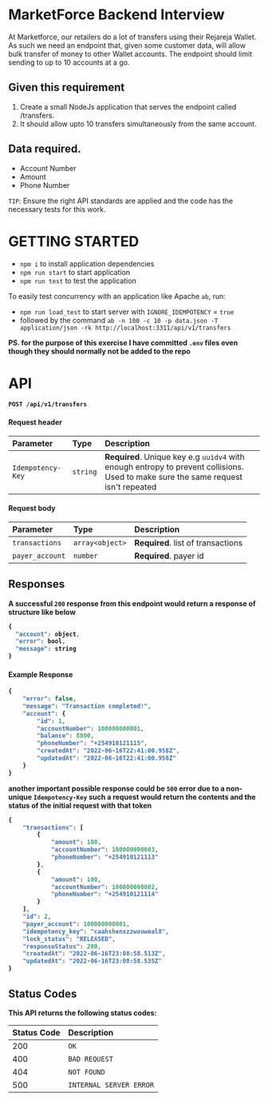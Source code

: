 # MarketForce Backend Interview
At Marketforce, our retailers do a lot of transfers using their Rejareja Wallet. As such we need an
endpoint that, given some customer data, will allow bulk transfer of money to other Wallet
accounts. The endpoint should limit sending to up to 10 accounts at a go.
## Given this requirement
1. Create a small NodeJs application that serves the endpoint called /transfers.
2. It should allow upto 10 transfers simultaneously from the same account.
## Data required.
- Account Number
- Amount
- Phone Number


``TIP``: Ensure the right API standards are applied and the code has the necessary tests for this
  work.


# GETTING STARTED
- `npm i` to install application dependencies
- `npm run start` to start application
- `npm run test` to test the application

To easily test concurrency with an application like Apache `ab`, run:
- `npm run load_test` to start server with `IGNORE_IDEMPOTENCY` = `true`
- followed by the command `ab -n 100 -c 10 -p data.json -T application/json -rk http://localhost:3311/api/v1/transfers`

<b>PS. for the purpose of this exercise I have committed `.env` files even though they should normally not be added to the repo

# API

```http
POST /api/v1/transfers
```

#### Request header
| Parameter         | Type      | Description                                                                                                                      |
|:------------------|:----------|:---------------------------------------------------------------------------------------------------------------------------------|
| `Idempotency-Key` | `string` | **Required**. Unique key e.g ``uuidv4`` with enough entropy to prevent collisions. Used to make sure the same request isn't repeated |


#### Request body
| Parameter      | Type            | Description                        |
|:---------------|:----------------|:-----------------------------------|
| `transactions` | `array<object>` | **Required**. list of transactions |
| `payer_account` | `number`        | **Required**. payer id             |


## Responses
A successful ``200`` response from this endpoint would return a response of structure like below

```javascript
{
  "account": object,
  "error": bool,
  "message": string
}
```
#### Example Response
```javascript
{
    "error": false,
    "message": "Transaction completed!",
    "account": {
        "id": 1,
        "accountNumber": 100000000001,
        "balance": 8800,
        "phoneNumber": "+254910121115",
        "createdAt": "2022-06-16T22:41:00.958Z",
        "updatedAt": "2022-06-16T22:41:00.958Z"
    }
}
```
another important possible response could be ```500``` error due to a non-unique ```Idempotency-Key```
such a request would return the contents and the status of the initial request with that token

```javascript
{
    "transactions": [
        {
            "amount": 100,
            "accountNumber": 100000000003,
            "phoneNumber": "+254910121113"
        },
        {
            "amount": 100,
            "accountNumber": 100000000002,
            "phoneNumber": "+254910121114"
        }
    ],
    "id": 2,
    "payer_account": 100000000001,
    "idempotency_key": "caahshenxzzwouweal8",
    "lock_status": "RELEASED",
    "responseStatus": 200,
    "createdAt": "2022-06-16T23:08:58.513Z",
    "updatedAt": "2022-06-16T23:08:58.535Z"
}
```
## Status Codes

This API returns the following status codes:

| Status Code | Description |
| :--- | :--- |
| 200 | `OK` |
| 400 | `BAD REQUEST` |
| 404 | `NOT FOUND` |
| 500 | `INTERNAL SERVER ERROR` |

